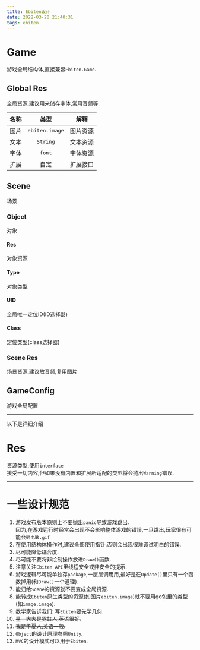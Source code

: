 ```yaml
---
title: Ebiten设计
date: 2022-03-20 21:40:31
tags: ebiten
---
```


# Game 
游戏全局结构体,直接兼容`Ebiten.Game`.

## Global Res
全局资源,建议用来储存字体,常用音频等.

|名称|类型|解释|
:--------------:|:--------------:|:--------------:|
|图片|`ebiten.image`|图片资源|
|文本|`String`|文本资源|
|字体|`font`|字体资源|
|扩展|自定|扩展接口|

## Scene
场景

### Object
对象

#### Res
对象资源

#### Type
对象类型

#### UID
全局唯一定位ID(ID选择器)

#### Class 
定位类型(class选择器)

### Scene Res
场景资源,建议放音频,复用图片

## GameConfig
游戏全局配置


---
以下是详细介绍

# Res
资源类型,使用`interface`  
接受一切内容,但如果没有内置和扩展所适配的类型将会抛出`Warning`错误.


---

# 一些设计规范

1. 游戏发布版本原则上不要抛出`panic`导致游戏跳出.  
因为,在游戏运行时经常会出现不会影响整体游戏的错误,一旦跳出,玩家很有可能会`砸电脑.gif`  
2. 在使用结构体操作时,建议全部使用指针.否则会出现很难调试明白的错误.  
3. 尽可能降低耦合度.
4. 尽可能不要将非绘制操作放进`Draw()`函数.
5. 注意关注`Ebiten API`里线程安全或非安全的提示.
6. 游戏逻辑尽可能单独存`package`,一层层调用用,最好是在`Update()`里只有一个函数掉用(和`Draw()`一个道理).
6. 能归给`Scene`的资源就不要变成全局资源.
7. 能转成`Ebiten`原生类型的资源(如图片`ebiten.image`)就不要用go包里的类型(如`image.image`). 
8. 数学家告诉我们: 写`Ebiten`要先学几何.
9. <del>星一大大是霓虹人,英语很好.</del>
10. <del>我是华夏人,英语一般.</del>
11. `Object`的设计原理参照`Unity`.
12. `MVC`的设计模式可以用于`Ebiten`.
